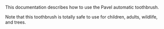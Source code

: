 This documentation describes how to use the Pavel automatic 
toothbrush.

Note that this toothbrush is totally safe to use for children,
adults, wildlife, and trees.

